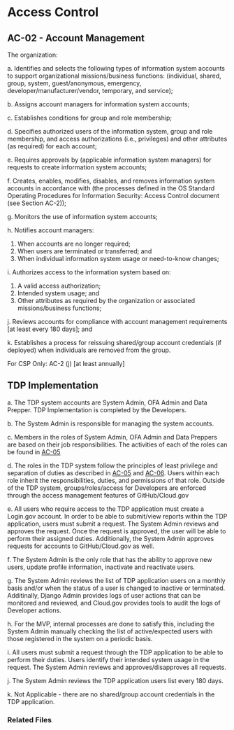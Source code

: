 # Access Control
## AC-02 - Account Management
The organization:

a. Identifies and selects the following types of information system accounts to support organizational missions/business functions: (individual, shared, group, system, guest/anonymous, emergency, developer/manufacturer/vendor, temporary, and service);

b. Assigns account managers for information system accounts;

c. Establishes conditions for group and role membership;

d. Specifies authorized users of the information system, group and role membership, and access authorizations (i.e., privileges) and other attributes (as required) for each account;

e. Requires approvals by (applicable information system managers) for requests to create information system accounts;

f. Creates, enables, modifies, disables, and removes information system accounts in accordance with (the processes defined in the OS Standard Operating Procedures for Information Security: Access Control document (see Section AC-2));

g. Monitors the use of information system accounts;

h. Notifies account managers:

   1. When accounts are no longer required;
   2. When users are terminated or transferred; and
   3. When individual information system usage or need-to-know changes;

i. Authorizes access to the information system based on:

   1. A valid access authorization;
   2. Intended system usage; and
   3. Other attributes as required by the organization or associated missions/business functions;

j. Reviews accounts for compliance with account management requirements [at least every 180 days]; and

k. Establishes a process for reissuing shared/group account credentials (if deployed) when individuals are removed from the group.

For CSP Only: AC-2 (j) [at least annually]

## TDP Implementation
a. The TDP system accounts are System Admin, OFA Admin and Data Prepper.  TDP Implementation is completed by the Developers.

b. The System Admin is responsible for managing the system accounts.  

c. Members in the roles of System Admin, OFA Admin and Data Preppers are based on their job responsibilities.  The activities of each of the roles can be found in [AC-05](https://github.com/raft-tech/TANF-app/blob/documentation/access-controls-ac_5/docs/controls/access_control/ac-05.md)

d. The roles in the TDP system follow the principles of least privilege and separation of duties as described in [AC-05](../../documentation/access-controls-ac_5/docs/controls/access_control/ac-05.md) and [AC-06](../../documentation/access-controls-ac-06/docs/controls/access_control/ac-06.md).  Users within each role inherit the responsibilities, duties, and permissions of that role.  Outside of the TDP system, groups/roles/access for Developers are enforced through the access management features of GitHub/Cloud.gov

e. All users who require access to the TDP application must create a Login.gov account.  In order to be able to submit/view reports within the TDP application, users must submit a request.  The System Admin reviews and approves the request.  Once the request is approved, the user will be able to perform their assigned duties.  Additionally, the System Admin approves requests for accounts to GitHub/Cloud.gov as well.

f. The System Admin is the only role that has the ability to approve new users, update profile information, inactivate and reactivate users.

g. The System Admin reviews the list of TDP application users on a monthly basis and/or when the status of a user is changed to inactive or terminated.  Additinally, Django Admin provides logs of user actions that can be monitored and reviewed, and Cloud.gov provides tools to audit the logs of Developer actions.

h. For the MVP, internal processes are done to satisfy this, including the System Admin manually checking the list of active/expected users with those registered in the system on a periodic basis.

i. All users must submit a request through the TDP application to be able to perform their duties.  Users identify their intended system usage in the request.  The System Admin reviews and approves/disapproves all requests. 

j. The System Admin reviews the TDP application users list every 180 days.

k. Not Applicable - there are no shared/group account credentials in the TDP application.

### Related Files
